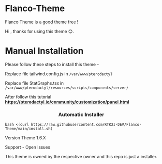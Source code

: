 # Flanco-Theme
Flanco Theme is a good theme free !

Hi , thanks for using this theme 😊.


# Manual Installation

Please follow these steps to install this theme - 

Replace file tailwind.config.js in `/var/www/pterodactyl`

Replace file StatGraphs.tsx in `/var/www/pterodactyl/resources/scripts/components/server/`

After follow this tutorial **https://pterodactyl.io/community/customization/panel.html**

###

<h3 align="center">Automatic Installer</h3>

```
bash <(curl https://raw.githubusercontent.com/RTK23-DEV/Flanco-Theme/main/install.sh)
```


Version Theme 1.6.X

Support - Open Issues


This theme is owned by the respective owner and this repo is just a installer.
